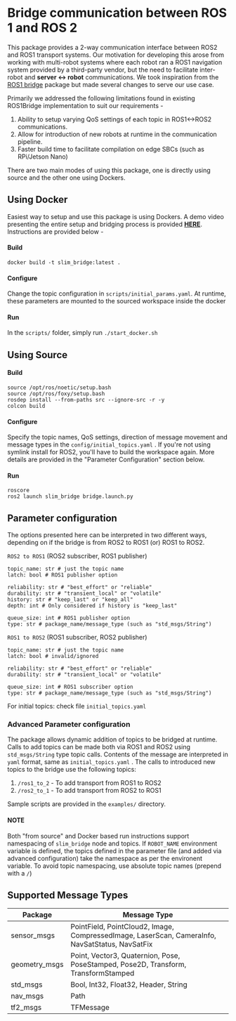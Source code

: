 # Bridge communication between ROS 1 and ROS 2

This package provides a 2-way communication interface between ROS2 and ROS1 transport systems. Our motivation for developing this arose from working with multi-robot systems where each robot ran a ROS1 navigation system provided by a third-party vendor, but the need to facilitate inter-robot and **server <-> robot** communications. We took inspiration from the [ROS1 bridge](https://github.com/ros2/ros1_bridge) package but made several changes to serve our use case.

Primarily we addressed the following limitations found in existing ROS1Bridge implementation to suit our requirements -

1. Ability to setup varying QoS settings of each topic in ROS1<->ROS2 communications.
2. Allow for introduction of new robots at runtime in the communication pipeline.
3. Faster build time to facilitate compilation on edge SBCs (such as RPi/Jetson Nano)

There are two main modes of using this package, one is directly using source and the other one using Dockers.

## Using Docker

Easiest way to setup and use this package is using Dockers. A demo video presenting the entire setup and bridging process is provided [**HERE**](res/images/demo.gif). Instructions are provided below - 
#### Build
	docker build -t slim_bridge:latest .
#### Configure
Change the topic configuration in `scripts/initial_params.yaml`. At runtime, these parameters are mounted to the sourced workspace inside the docker
#### Run
In the `scripts/` folder, simply run
	 `./start_docker.sh`

## Using Source
#### Build
	source /opt/ros/noetic/setup.bash
	source /opt/ros/foxy/setup.bash
	rosdep install --from-paths src --ignore-src -r -y
	colcon build
#### Configure
Specify the topic names, QoS settings, direction of message movement and message types in the `config/initial_topics.yaml` . If you're not using symlink install for ROS2, you'll have to build the workspace again. More details are provided in the "Parameter Configuration" section below.
#### Run
	roscore
	ros2 launch slim_bridge bridge.launch.py

## Parameter configuration
The options presented here can be interpreted in two different ways, depending
on if the bridge is from ROS2 to ROS1 (or) ROS1 to ROS2.

`ROS2 to ROS1` (ROS2 subscriber, ROS1 publisher)
```
topic_name: str # just the topic name
latch: bool # ROS1 publisher option

reliability: str # "best_effort" or "reliable"
durability: str # "transient_local" or "volatile"
history: str # "keep_last" or "keep_all"
depth: int # Only considered if history is "keep_last"

queue_size: int # ROS1 publisher option
type: str # package_name/message_type (such as "std_msgs/String")
```

`ROS1 to ROS2` (ROS1 subscriber, ROS2 publisher)
```
topic_name: str # just the topic name
latch: bool # invalid/ignored

reliability: str # "best_effort" or "reliable"
durability: str # "transient_local" or "volatile"

queue_size: int # ROS1 subscriber option
type: str # package_name/message_type (such as "std_msgs/String")
```

For initial topics: check file `initial_topics.yaml`


### Advanced Parameter configuration
The package allows dynamic addition of topics to be bridged at runtime. Calls to add topics can be made both via ROS1 and ROS2 using `std_msgs/String` type topic calls. Contents of the message are interpreted in `yaml` format, same as `initial_topics.yaml` . The calls to introduced new topics to the bridge use the following topics:
1. `/ros1_to_2` - To add transport from ROS1 to ROS2
2. `/ros2_to_1` - To add transport from ROS2 to ROS1

Sample scripts are provided in the `examples/` directory.


#### NOTE
Both "from source" and Docker based run instructions support namespacing of `slim_bridge` node and topics. If `ROBOT_NAME` environment variable is defined, the topics defined in the parameter file (and added via advanced configuration) take the namespace as per the environent variable. To avoid topic namespacing, use absolute topic names (prepend with a `/`)

## Supported Message Types

| Package | Message Type |
|---|---|
|sensor_msgs|PointField, PointCloud2, Image, CompressedImage, LaserScan, CameraInfo, NavSatStatus, NavSatFix|
|geometry_msgs|Point, Vector3, Quaternion, Pose, PoseStamped, Pose2D, Transform, TransformStamped|
|std_msgs|Bool, Int32, Float32, Header, String|
|nav_msgs|Path|
|tf2_msgs|TFMessage|
